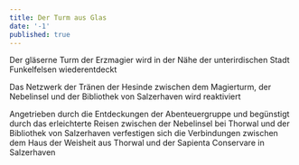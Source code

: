 ```yaml
---
title: Der Turm aus Glas
date: '-1'
published: true
---
```


Der gläserne Turm der Erzmagier wird in der Nähe der unterirdischen Stadt Funkelfelsen wiederentdeckt

Das Netzwerk der Tränen der Hesinde zwischen dem Magierturm, der Nebelinsel und der Bibliothek von Salzerhaven wird reaktiviert

Angetrieben durch die Entdeckungen der Abenteuergruppe und begünstigt durch das
erleichterte Reisen zwischen der Nebelinsel bei Thorwal und der Bibliothek von
Salzerhaven verfestigen sich die Verbindungen zwischen dem Haus der Weisheit aus
Thorwal und der Sapienta Conservare in Salzerhaven
